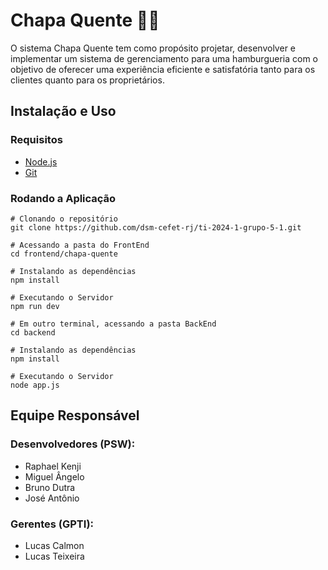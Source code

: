 # Chapa Quente 👩‍🍳

O sistema Chapa Quente tem como propósito projetar, desenvolver e implementar um sistema de gerenciamento para uma hamburgueria com o objetivo de oferecer uma experiência eficiente e satisfatória tanto para os clientes quanto para os proprietários.

## Instalação e Uso
### Requisitos
- [Node.js](https://nodejs.org/en)
- [Git](https://git-scm.com/)

### Rodando a Aplicação
```ssh
# Clonando o repositório
git clone https://github.com/dsm-cefet-rj/ti-2024-1-grupo-5-1.git

# Acessando a pasta do FrontEnd
cd frontend/chapa-quente

# Instalando as dependências
npm install

# Executando o Servidor
npm run dev

# Em outro terminal, acessando a pasta BackEnd
cd backend

# Instalando as dependências
npm install

# Executando o Servidor
node app.js

```

## Equipe Responsável
### Desenvolvedores (PSW):

- Raphael Kenji
- Miguel Ângelo
- Bruno Dutra
- José Antônio

### Gerentes (GPTI):
- Lucas Calmon
- Lucas Teixeira
